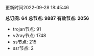 更新时间2022-09-28 18:45:46

**总订阅: 64**
**总节点: 9887**
**有效节点: 2056**
- trojan节点: 91
- v2ray节点: 1748
- ss节点: 215
- ssr节点: 2
